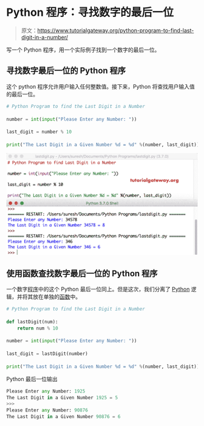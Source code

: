 # Python 程序：寻找数字的最后一位

> 原文：<https://www.tutorialgateway.org/python-program-to-find-last-digit-in-a-number/>

写一个 Python 程序，用一个实际例子找到一个数字的最后一位。

## 寻找数字最后一位的 Python 程序

这个 python 程序允许用户输入任何整数值。接下来，Python 将查找用户输入值的最后一位。

```py
# Python Program to find the Last Digit in a Number

number = int(input("Please Enter any Number: "))

last_digit = number % 10

print("The Last Digit in a Given Number %d = %d" %(number, last_digit))
```

![Python Program to find Last Digit in a Number 1](img/614d73b4203d28956e2b3b9d127c9113.png)

## 使用函数查找数字最后一位的 Python 程序

一个数字[程序](https://www.tutorialgateway.org/python-programming-examples/)中的这个 Python 最后一位同上。但是这次，我们分离了 [Python](https://www.tutorialgateway.org/python-tutorial/) 逻辑，并将其放在单独的[函数](https://www.tutorialgateway.org/functions-in-python/)中。

```py
# Python Program to find the Last Digit in a Number

def lastDigit(num):
    return num % 10

number = int(input("Please Enter any Number: "))

last_digit = lastDigit(number)

print("The Last Digit in a Given Number %d = %d" %(number, last_digit))
```

Python 最后一位输出

```py
Please Enter any Number: 1925
The Last Digit in a Given Number 1925 = 5
>>> 
Please Enter any Number: 90876
The Last Digit in a Given Number 90876 = 6
```